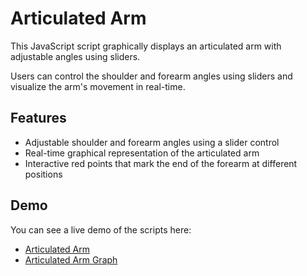 # Articulated Arm

This JavaScript script graphically displays an articulated arm with adjustable angles using sliders. 

Users can control the shoulder and forearm angles using sliders and visualize the arm's movement in real-time.

## Features

- Adjustable shoulder and forearm angles using a slider control
- Real-time graphical representation of the articulated arm
- Interactive red points that mark the end of the forearm at different positions

## Demo

You can see a live demo of the scripts here: 
- [Articulated Arm](https://massimobottelli.it/articulated-arm.html)
- [Articulated Arm Graph](https://massimobottelli.it/articulated-arm-graph.html)



